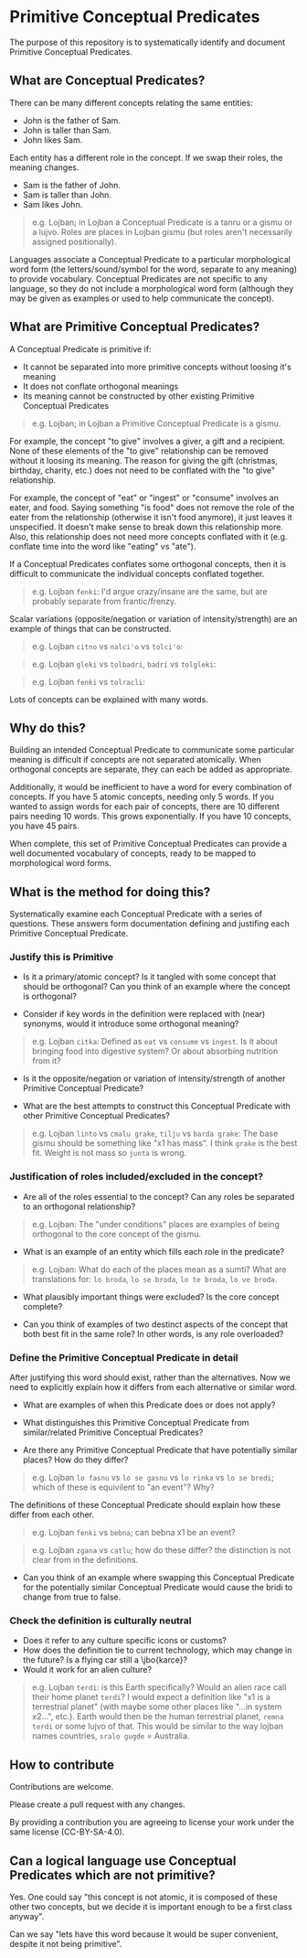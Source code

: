 # Primitive Conceptual Predicates

The purpose of this repository is to systematically identify and document Primitive Conceptual Predicates.

## What are Conceptual Predicates?

There can be many different concepts relating the same entities:
- John is the father of Sam.
- John is taller than Sam.
- John likes Sam.

Each entity has a different role in the concept. If we swap their roles, the meaning changes.
- Sam is the father of John.
- Sam is taller than John.
- Sam likes John.

> e.g. Lojban; in Lojban a Conceptual Predicate is a tanru or a gismu or a lujvo. Roles are places in Lojban gismu (but roles aren't necessarily assigned positionally).

Languages associate a Conceptual Predicate to a particular morphological word form (the letters/sound/symbol for the word, separate to any meaning) to provide vocabulary. Conceptual Predicates are not specific to any language, so they do not include a morphological word form (although they may be given as examples or used to help communicate the concept).


## What are Primitive Conceptual Predicates?

A Conceptual Predicate is primitive if:
- It cannot be separated into more primitive concepts without loosing it's meaning
- It does not conflate orthogonal meanings
- Its meaning cannot be constructed by other existing Primitive Conceptual Predicates

> e.g. Lojban; in Lojban a Primitive Conceptual Predicate is a gismu.

For example, the concept "to give" involves a giver, a gift and a recipient. None of these elements of the "to give" relationship can be removed without it loosing its meaning. The reason for giving the gift (christmas, birthday, charity, etc.) does not need to be conflated with the "to give" relationship.

For example, the concept of "eat" or "ingest" or "consume" involves an eater, and food. Saying something "is food" does not remove the role of the eater from the relationship (otherwise it isn't food anymore), it just leaves it unspecified. It doesn't make sense to break down this relationship more. Also, this relationship does not need more concepts conflated with it (e.g. conflate time into the word like "eating" vs "ate").

If a Conceptual Predicates conflates some orthogonal concepts, then it is difficult to communicate the individual concepts conflated together.

> e.g. Lojban `fenki`: I'd argue crazy/insane are the same, but are probably separate from frantic/frenzy.

Scalar variations (opposite/negation or variation of intensity/strength) are an example of things that can be constructed.

> e.g. Lojban `citno` vs `nalci'o` vs `tolci'o`:

> e.g. Lojban `gleki` vs `tolbadri`, `badri` vs `tolgleki`:

> e.g. Lojban `fenki` vs `tolracli`:

Lots of concepts can be explained with many words.

## Why do this?

Building an intended Conceptual Predicate to communicate some particular meaning is difficult if concepts are not separated atomically. When orthogonal concepts are separate, they can each be added as appropriate.

Additionally, it would be inefficient to have a word for every combination of concepts.
If you have 5 atomic concepts, needing only 5 words. If you wanted to assign words for each pair of concepts, there are 10 different pairs needing 10 words.
This grows exponentially. If you have 10 concepts, you have 45 pairs.

When complete, this set of Primitive Conceptual Predicates can provide a well documented vocabulary of concepts, ready to be mapped to morphological word forms.

## What is the method for doing this?

Systematically examine each Conceptual Predicate with a series of questions.
These answers form documentation defining and justifing each Primitive Conceptual Predicate.

### Justify this is Primitive

- Is it a primary/atomic concept? Is it tangled with some concept that should be orthogonal? Can you think of an example where the concept is orthogonal?

- Consider if key words in the definition were replaced with (near) synonyms, would it introduce some orthogonal meaning?

> e.g. Lojban `citka`: Defined as `eat` vs `consume` vs `ingest`. Is it about bringing food into digestive system? Or about absorbing nutrition from it?

- Is it the opposite/negation or variation of intensity/strength of another Primitive Conceptual Predicate?

- What are the best attempts to construct this Conceptual Predicate with other Primitive Conceptual Predicates?

> e.g. Lojban `linto` vs `cmalu grake`, `tilju` vs `barda grake`:
> The base gismu should be something like "x1 has mass". I think `grake` is the best fit. Weight is not mass so `junta` is wrong.

### Justification of roles included/excluded in the concept?

- Are all of the roles essential to the concept? Can any roles be separated to an orthogonal relationship?

> e.g. Lojban: The "under conditions" places are examples of being orthogonal to the core concept of the gismu.

- What is an example of an entity which fills each role in the predicate?

> e.g. Lojban: What do each of the places mean as a sumti? What are translations for: `lo broda`, `lo se broda`, `lo te broda`, `lo ve broda`.

- What plausibly important things were excluded? Is the core concept complete?

- Can you think of examples of two destinct aspects of the concept that both best fit in the same role? In other words, is any role overloaded?


### Define the Primitive Conceptual Predicate in detail

After justifying this word should exist, rather than the alternatives.
Now we need to explicitly explain how it differs from each alternative or similar word.

- What are examples of when this Predicate does or does not apply?

- What distinguishes this Primitive Conceptual Predicate from similar/related Primitive Conceptual Predicates?

- Are there any Primitive Conceptual Predicate that have potentially similar places? How do they differ?

> e.g. Lojban `lo fasnu` vs `lo se gasnu` vs `lo rinka` vs `lo se bredi`;
which of these is equivilent to "an event"? Why?

The definitions of these Conceptual Predicate should explain how these differ from each other.

> e.g. Lojban `fenki` vs `bebna`; can bebna x1 be an event?

> e.g. Lojban `zgana` vs `catlu`; how do these differ? the distinction is not clear from in the definitions.

- Can you think of an example where swapping this Conceptual Predicate for the potentially similar Conceptual Predicate would cause the bridi to change from true to false.

### Check the definition is culturally neutral

- Does it refer to any culture specific icons or customs?
- How does the definition tie to current technology, which may change in the future? Is a flying car still a \jbo{karce}?
- Would it work for an alien culture?

> e.g. Lojban `terdi`: is this Earth specifically? Would an alien race call their home planet `terdi`?
> I would expect a definition like "x1 is a terrestrial planet" (with maybe some other places like "...in system x2...", etc.).
> Earth would then be the human terrestrial planet, `remna terdi` or some lujvo of that.
> This would be similar to the way lojban names countries, `sralo gugde` = Australia.

## How to contribute

Contributions are welcome.

Please create a pull request with any changes.

By providing a contribution you are agreeing to license your work under the same license (CC-BY-SA-4.0).

## Can a logical language use Conceptual Predicates which are not primitive?

Yes. One could say "this concept is not atomic, it is composed of these other two concepts, but we decide it is important enough to be a first class anyway".

Can we say "lets have this word because it would be super convenient, despite it not being primitive".


